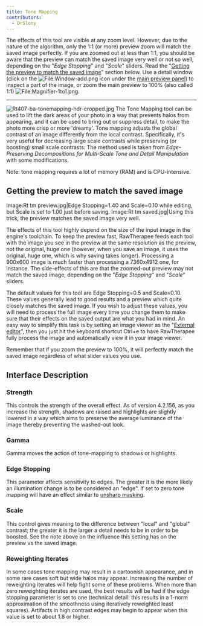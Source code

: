 ```yaml
---
title: Tone Mapping
contributors:
  - DrSlony
---
```


The effects of this tool are visible at any zoom level. However, due to
the nature of the algorithm, only the 1:1 (or more) preview zoom will
match the saved image perfectly. If you are zoomed out at less than 1:1,
you should be aware that the preview can match the saved image very well
or not so well, depending on the "*Edge Stopping*" and "*Scale*"
sliders. Read the "[Getting the preview to match the saved image](tone_mapping#getting_the_preview_to_match_the_saved_image)"
section below. Use a detail window (click on the
![<File:Window-add.png>](/images/Window-add.png "File:Window-add.png") icon
under the [main preview panel](the_image_editor_tab#the_preview_panel)) to inspect a
part of the image, or zoom the main preview to 100% (also called 1:1)
![<File:Magnifier-1to1.png>](/images/Magnifier-1to1.png "File:Magnifier-1to1.png").

------------------------------------------------------------------------

![](/images/Rt407-ba-tonemapping-hdr-cropped.jpg "Rt407-ba-tonemapping-hdr-cropped.jpg")
The Tone Mapping tool can be used to lift the dark areas of your photo
in a way that prevents halos from appearing, and it can be used to bring
out or suppress detail, to make the photo more crisp or more 'dreamy'.
Tone mapping adjusts the global contrast of an image differently from
the local contrast. Specifically, it's very useful for decreasing large
scale contrasts while preserving (or boosting) small scale contrasts.
The method used is taken from *Edge-Preserving Decompositions for
Multi-Scale Tone and Detail Manipulation* with some modifications.

Note: tone mapping requires a lot of memory (RAM) and is CPU-intensive.

## Getting the preview to match the saved image

Image:Rt tm preview.jpg\|Edge Stopping=1.40 and Scale=0.10 while
editing, but Scale is set to 1.00 just before saving. Image:Rt tm
saved.jpg\|Using this trick, the preview matches the saved image very
well.

The effects of this tool highly depend on the size of the input image in
the engine's toolchain. To keep the preview fast, RawTherapee feeds each
tool with the image you see in the preview at the same resolution as the
preview, not the original, huge one (however, when you save an image, it
uses the original, huge one, which is why saving takes longer).
Processing a 900x600 image is much faster than processing a 7360x4912
one, for instance. The side-effects of this are that the zoomed-out
preview may not match the saved image, depending on the "*Edge
Stopping*" and "*Scale*" sliders.

The default values for this tool are Edge Stopping=0.5 and Scale=0.10.
These values generally lead to good results and a preview which quite
closely matches the saved image. If you wish to adjust these values, you
will need to process the full image every time you change them to make
sure that their effects on the saved output are what you had in mind. An
easy way to simplify this task is by setting an image viewer as the
"[External editor](preferences#external_editor)", then you
just hit the keyboard shortcut Ctrl+e to have RawTherapee fully process
the image and automatically view it in your image viewer.

Remember that if you zoom the preview to 100%, it will perfectly match
the saved image regardless of what slider values you use.

## Interface Description

### Strength

This controls the strength of the overall effect. As of version 4.2.156,
as you increase the strength, shadows are raised and highlights are
slightly lowered in a way which aims to preserve the average luminance
of the image thereby preventing the washed-out look.

### Gamma

Gamma moves the action of tone-mapping to shadows or highlights.

### Edge Stopping

This parameter affects sensitivity to edges. The greater it is the more
likely an illumination change is to be considered an "edge". If set to
zero tone mapping will have an effect similar to [unsharp masking](https://en.wikipedia.org/wiki/Unsharp_masking).

### Scale

This control gives meaning to the difference between "local" and
"global" contrast; the greater it is the larger a detail needs to be in
order to be boosted. See the note above on the influence this setting
has on the preview vs the saved image.

### Reweighting Iterates

In some cases tone mapping may result in a cartoonish appearance, and in
some rare cases soft but wide halos may appear. Increasing the number of
reweighting iterates will help fight some of these problems. When more
than zero reweighting iterates are used, the best results will be had if
the edge stopping parameter is set to one (technical detail: this
results in a 1-norm approximation of the smoothness using iteratively
reweighted least squares). Artifacts in high contrast edges may begin to
appear when this value is set to about 1.8 or higher.

